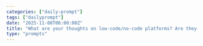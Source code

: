 ```yaml
---
categories: ["daily-prompt"]
tags: ["dailyprompt"]
date: "2025-11-08T06:00:00Z"
title: "What are your thoughts on low-code/no-code platforms? Are they a threat or an opportunity for software engineers?"
type: "prompts"
---
```


